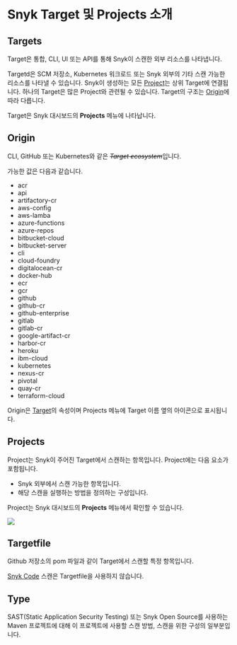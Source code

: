 # Snyk Target 및 Projects 소개

## Targets

Target은 통합, CLI, UI 또는 API를 통해 Snyk이 스캔한 외부 리소스를 나타냅니다.

Targetd은 SCM 저장소, Kubernetes 워크로드 또는 Snyk 외부의 기타 스캔 가능한 리소스를 나타낼 수 있습니다. Snyk이 생성하는 모든 [Project](./#projects)는 상위 Target에 연결됩니다. 하나의 Target은 많은 Project와 관련될 수 있습니다. Target의 구조는 [Origin](./#origin)에 따라 다릅니다.

Target은 Snyk 대시보드의 **Projects** 메뉴에 나타납니다.

## Origin

CLI, GitHub 또는 Kubernetes와 같은 ~~_Target ecosystem_~~입니다.

가능한 값은 다음과 같습니다.

* acr
* api
* artifactory-cr
* aws-config
* aws-lamba
* azure-functions
* azure-repos
* bitbucket-cloud
* bitbucket-server
* cli
* cloud-foundry
* digitalocean-cr
* docker-hub
* ecr
* gcr
* github
* github-cr
* github-enterprise
* gitlab
* gitlab-cr
* google-artifact-cr
* harbor-cr
* heroku
* ibm-cloud
* kubernetes
* nexus-cr
* pivotal
* quay-cr
* terraform-cloud

Origin은 [Target](./#targets)의 속성이며 Projects 메뉴에 Target 이름 옆의 아이콘으로 표시됩니다.

## Projects

Project는 Snyk이 주어진 Target에서 스캔하는 항목입니다. Project에는 다음 요소가 포함됩니다.

* Snyk 외부에서 스캔 가능한 항목입니다.
* 해당 스캔을 실행하는 방법을 정의하는 구성입니다.

Project는 Snyk 대시보드의 **Projects** 메뉴에서 확인할 수 있습니다.

![](../../.gitbook/assets/code1.png)

## Targetfile

Github 저장소의 pom 파일과 같이 Target에서 스캔할 특정 항목입니다.

[Snyk Code](../../snyk-products/snyk-code/) 스캔은 Targetfile을 사용하지 않습니다.

## Type

SAST(Static Application Security Testing) 또는 Snyk Open Source를 사용하는 Maven 프로젝트에 대해 이 프로젝트에 사용할 스캔 방법, 스캔을 위한 구성의 일부분입니다.
